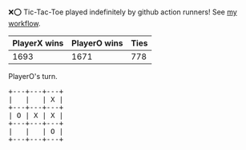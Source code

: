 :x::o: Tic-Tac-Toe played indefinitely by github action runners! See [my workflow](.github/workflows/play.yaml).

|PlayerX wins|PlayerO wins|Ties|
|-|-|-|
|1693|1671|778|

PlayerO's turn.

<pre>
+---+---+---+
|   |   | X |
+---+---+---+
| O | X | X |
+---+---+---+
|   |   | O |
+---+---+---+
</pre>